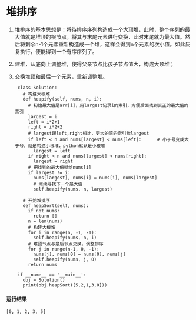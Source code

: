 # 堆排序
1. 堆排序的基本思想是：将待排序序列构造成一个大顶堆，此时，整个序列的最大值就是堆顶的根节点。将其与末尾元素进行交换，此时末尾就为最大值。然后将剩余n-1个元素重新构造成一个堆，这样会得到n个元素的次小值。如此反复执行，便能得到一个有序序列了。

2. 建堆，从底向上调整堆，使得父亲节点比孩子节点值大，构成大顶堆；

3. 交换堆顶和最后一个元素，重新调整堆。

        class Solution:
          # 构建大根堆
          def heapify(self, nums, n, i):
            # 初始最大值是arr[i]，用largest记录i的索引，方便后面找到真正的最大值的索引
            largest = i
            left = i*2+1
            right = i*2+2
            # largest跟left,right相比，更大的值的索引给largest
            if left < n and nums[largest] < nums[left]:      # 小于号变成大于号，就是构建小根堆，python默认是小根堆
              largest = left
            if right < n and nums[largest] < nums[right]:
              largest = right
            # 把找到的最大值赋给nums[i]
            if largest != i:
              nums[largest], nums[i] = nums[i], nums[largest]
              # 继续寻找下一个最大值
              self.heapify(nums, n, largest)

          # 开始堆排序
          def heapSort(self, nums):
            if not nums:
              return []
            n = len(nums)
            # 构建大根堆
            for i in range(n, -1, -1):
              self.heapify(nums, n, i)
            # 堆顶节点与最后节点交换，调整排序
            for j in range(n-1, 0, -1):
              nums[j], nums[0] = nums[0], nums[j]
              self.heapify(nums, j, 0)
            return nums

        if __name__ == '__main__':
          obj = Solution()
          print(obj.heapSort([5,2,1,3,0]))
      
#### 运行结果
    [0, 1, 2, 3, 5]
